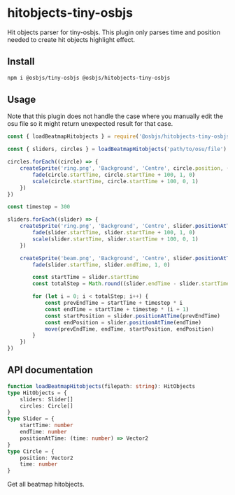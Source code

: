 # hitobjects-tiny-osbjs
Hit objects parser for tiny-osbjs. This plugin only parses time and position needed to create hit objects highlight effect.

## Install
```bash
npm i @osbjs/tiny-osbjs @osbjs/hitobjects-tiny-osbjs
```

## Usage
Note that this plugin does not handle the case where you manually edit the osu file so it might return unexpected result for that case.
```js
const { loadBeatmapHitobjects } = require('@osbjs/hitobjects-tiny-osbjs')

const { sliders, circles } = loadBeatmapHitobjects('path/to/osu/file')

circles.forEach((circle) => {
	createSprite('ring.png', 'Background', 'Centre', circle.position, () => {
		fade(circle.startTime, circle.startTime + 100, 1, 0)
		scale(circle.startTime, circle.startTime + 100, 0, 1)
	})
})

const timestep = 300

sliders.forEach((slider) => {
	createSprite('ring.png', 'Background', 'Centre', slider.positionAtTime(slider.startTime), () => {
		fade(slider.startTime, slider.startTime + 100, 1, 0)
		scale(slider.startTime, slider.startTime + 100, 0, 1)
	})

	createSprite('beam.png', 'Background', 'Centre', slider.positionAtTime(slider.startTime), () => {
		fade(slider.startTime, slider.endTime, 1, 0)

		const startTime = slider.startTime
		const totalStep = Math.round((slider.endTime - slider.startTime) / timestep)

		for (let i = 0; i < totalStep; i++) {
			const prevEndTime = startTime + timestep * i
			const endTime = startTime + timestep * (i + 1)
			const startPosition = slider.positionAtTime(prevEndTime)
			const endPosition = slider.positionAtTime(endTime)
			move(prevEndTime, endTime, startPosition, endPosition)
		}
	})
})
```

## API documentation
```ts
function loadBeatmapHitobjects(filepath: string): HitObjects
type HitObjects = {
	sliders: Slider[]
	circles: Circle[]
}
type Slider = {
	startTime: number
	endTime: number
	positionAtTime: (time: number) => Vector2
}
type Circle = {
	position: Vector2
	time: number
}
```
Get all beatmap hitobjects.
